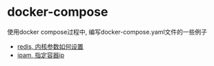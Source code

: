 # docker-compose

使用docker compose过程中, 编写docker-compose.yaml文件的一些例子

+ [redis, 内核参数如何设置](./redis)
+ [ipam, 指定容器ip](./ipam)
